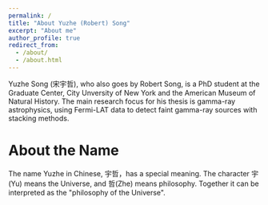 ```yaml
---
permalink: /
title: "About Yuzhe (Robert) Song"
excerpt: "About me"
author_profile: true
redirect_from: 
  - /about/
  - /about.html
---
```


Yuzhe Song (宋宇哲), who also goes by Robert Song, is a PhD student at the Graduate Center, City Unversity of New York and the American Museum of Natural History. The main research focus for his thesis is gamma-ray astrophysics, using Fermi-LAT data to detect faint gamma-ray sources with stacking methods. 

About the Name
======
The name Yuzhe in Chinese, 宇哲，has a special meaning. The character 宇(Yu) means the Universe, and 哲(Zhe) means philosophy. Together it can be interpreted as the "philosophy of the Universe". 
